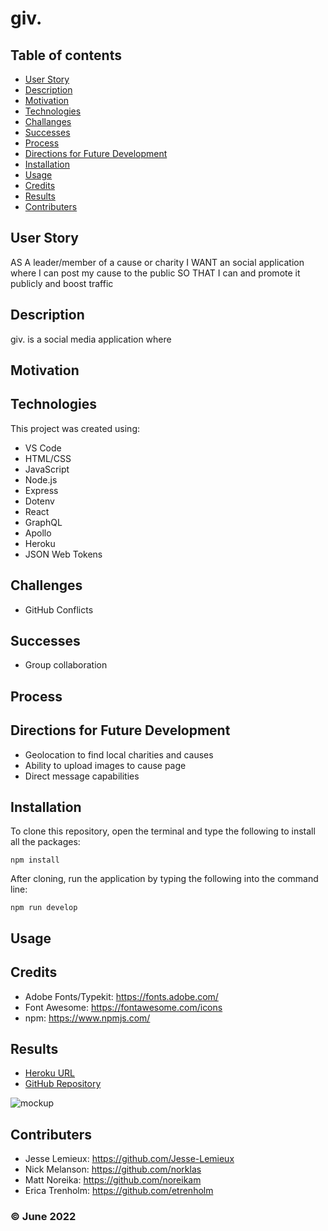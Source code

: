 # giv.

## Table of contents
* [User Story](#user-story)
* [Description](#description)
* [Motivation](#motivation)
* [Technologies](#technologies)
* [Challanges](#challanges)
* [Successes](#successes)
* [Process](#process)
* [Directions for Future Development](#directions-for-future-development)
* [Installation](#installation)
* [Usage](#usage)
* [Credits](#credits)
* [Results](#results)
* [Contributers](#contributers)

## User Story
AS A leader/member of a cause or charity
I WANT an social application where I can post my cause to the public
SO THAT I can and promote it publicly and boost traffic

## Description
giv. is a social media application where


## Motivation


## Technologies
This project was created using:
* VS Code
* HTML/CSS
* JavaScript
* Node.js
* Express
* Dotenv
* React
* GraphQL
* Apollo
* Heroku
* JSON Web Tokens

## Challenges
* GitHub Conflicts


## Successes
* Group collaboration

## Process


## Directions for Future Development
* Geolocation to find local charities and causes
* Ability to upload images to cause page
* Direct message capabilities

## Installation
To clone this repository, open the terminal and type the following to install all the packages:
```
npm install
```

After cloning, run the application by typing the following into the command line:

```
npm run develop
``` 

## Usage


## Credits
* Adobe Fonts/Typekit: https://fonts.adobe.com/
* Font Awesome: https://fontawesome.com/icons
* npm: https://www.npmjs.com/

## Results
* [Heroku URL]()
* [GitHub Repository](https://github.com/Jesse-Lemieux/giv)


![mockup]()


## Contributers
* Jesse Lemieux: https://github.com/Jesse-Lemieux
* Nick Melanson: https://github.com/norklas
* Matt Noreika: https://github.com/noreikam
* Erica Trenholm: https://github.com/etrenholm

### ©️ June 2022